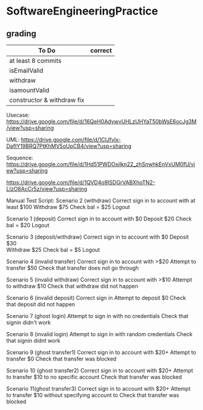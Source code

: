 # SoftwareEngineeringPractice
## grading

To Do | correct
---|---
at least 8 commits|
isEmailValid|
withdraw|
isamountValid|
constructor & withdraw fix|

Usecase: 
https://drive.google.com/file/d/16QeH0AdywvUHLzUHYaT50bWsE6ocJg3M/view?usp=sharing

UML:
https://drive.google.com/file/d/1ClJfvlx-DafIY19BRQ7PtKhMV5oUpCB4/view?usp=sharing

Sequence: 
https://drive.google.com/file/d/1Hd51PWDOxilkn22_zhSnwhkEnVxUM0fU/view?usp=sharing

https://drive.google.com/file/d/1QVD4o9ISDGrVABXhoTN2-LIzO8AcCr5z/view?usp=sharing

Manual Test Script: 
Scenario 2 (withdraw)
Correct sign in to account with at least $100 
Withdraw $75
Check bal = $25
Logout 

Scenario 1 (deposit)
Correct sign in to account with $0
Deposit $20 
Check bal = $20
Logout

Scenario 3 (deposit/withdraw)
Correct sign in to account with $0
Deposit $30  
Withdraw $25
Check bal = $5
Logout 

Scenario 4 (invalid transfer) 
Correct sign in to account with >$20 
Attempt to transfer $50 
Check that transfer does not go through 

Scenario 5 (invalid withdraw) 
Correct sign in to account with >$10
Attempt to withdraw $10
Check that withdraw did not happen
 	
Scenario 6 (invalid deposit)
Correct sign in 
Attempt to deposit $0
Check that deposit did not happen 

Scenario 7 (ghost login) 
Attempt to sign in with no credentials 
Check that signin didn't work 

Scenario 8 (invalid login) 
Attempt to sign in with random credentials 
Check that signin didnt work 

Scenario 9 (ghost transfer1)
Correct sign in to account with $20+
Attempt to transfer $0 
Check that transfer was blocked 

Scenario 10 (ghost transfer2)
Correct sign in to account with $20+
Attempt to transfer $10 to no specific account 
Check that transfer was blocked 

Scenario 11(ghost transfer3) 
Correct sign in to account with $20+
Attempt to transfer $10 without specifying account to 
Check that transfer was blocked 
